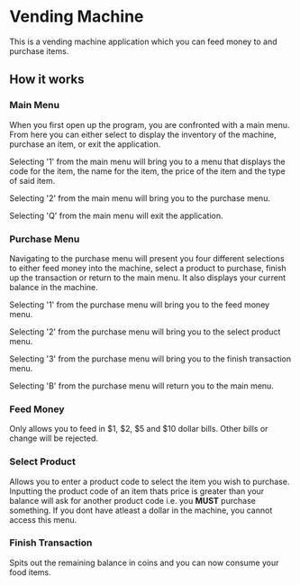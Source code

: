 # Vending Machine

This is a vending machine application which you can feed money to and purchase items.

## How it works

### Main Menu

When you first open up the program, you are confronted with a main menu. From here you can either select to display the inventory of the machine, purchase an item, or exit the application.

Selecting '1' from the main menu will bring you to a menu that displays the code for the item, the name for the item, the price of the item and the type of said item.

Selecting '2' from the main menu will bring you to the purchase menu.

Selecting 'Q' from the main menu will exit the application.

### Purchase Menu

Navigating to the purchase menu will present you four different selections to either feed money into the machine, select a product to purchase, finish up the transaction or return to the main menu. It also displays your current balance in the machine.

Selecting '1' from the purchase menu will bring you to the feed money menu.

Selecting '2' from the purchase menu will bring you to the select product menu.

Selecting '3' from the purchase menu will bring you to the finish transaction menu.

Selecting 'B' from the purchase menu will return you to the main menu.

### Feed Money

Only allows you to feed in $1, $2, $5 and $10 dollar bills. Other bills or change will be rejected.

### Select Product

Allows you to enter a product code to select the item you wish to purchase. Inputting the product code of an item thats price is greater than your balance will ask for another product code i.e. you **MUST** purchase something. If you dont have atleast a dollar in the machine, you cannot access this menu.

### Finish Transaction

Spits out the remaining balance in coins and you can now consume your food items.